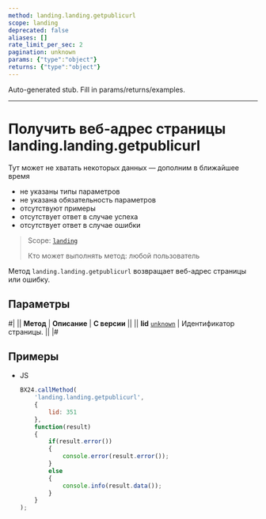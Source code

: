 ```yaml
---
method: landing.landing.getpublicurl
scope: landing
deprecated: false
aliases: []
rate_limit_per_sec: 2
pagination: unknown
params: {"type":"object"}
returns: {"type":"object"}
---
```


Auto-generated stub. Fill in params/returns/examples.

---

# Получить веб-адрес страницы landing.landing.getpublicurl



Тут может не хватать некоторых данных — дополним в ближайшее время







- не указаны типы параметров
- не указана обязательность параметров
- отсутствуют примеры
- отсутствует ответ в случае успеха
- отсутствует ответ в случае ошибки





> Scope: [`landing`](../../../scopes/permissions.md)
>
> Кто может выполнять метод: любой пользователь

Метод `landing.landing.getpublicurl` возвращает веб-адрес страницы или ошибку.

## Параметры

#|
|| **Метод** | **Описание** | **С версии** ||
|| **lid**
[`unknown`](../../../data-types.md) | Идентификатор страницы. ||
|#

## Примеры



- JS

    ```js
    BX24.callMethod(
        'landing.landing.getpublicurl',
        {
            lid: 351
        },
        function(result)
        {
            if(result.error())
            {
                console.error(result.error());
            }
            else
            {
                console.info(result.data());
            }
        }
    );
    ```




